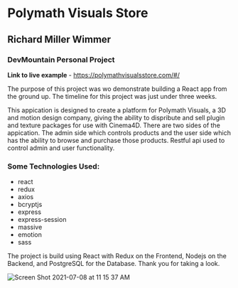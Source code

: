 # Polymath Visuals Store

## Richard Miller Wimmer 

### DevMountain Personal Project

**Link to live example** - https://polymathvisualsstore.com/#/

The purpose of this project was wo demonstrate building a React app from the ground up.  The timeline for this project was just under three weeks.  

This appication is designed to create a platform for Polymath Visuals, a 3D and motion design company, giving the ability to dispribute and sell plugin and texture packages for use with Cinema4D.  There are two sides of the appication.  The admin side which controls products and the user side which has the ability to browse and purchase those products.  Restful api used to control admin and user functionality.  

### Some Technologies Used:
* react
* redux
* axios
* bcryptjs
* express
* express-session
* massive
* emotion
* sass

The project is build using React with Redux on the Frontend, Nodejs on the Backend, and PostgreSQL for the Database.  Thank you for taking a look.    

![Screen Shot 2021-07-08 at 11 15 37 AM](https://user-images.githubusercontent.com/78984588/124948246-83afc380-dfde-11eb-818f-d84db9f7e220.png)
